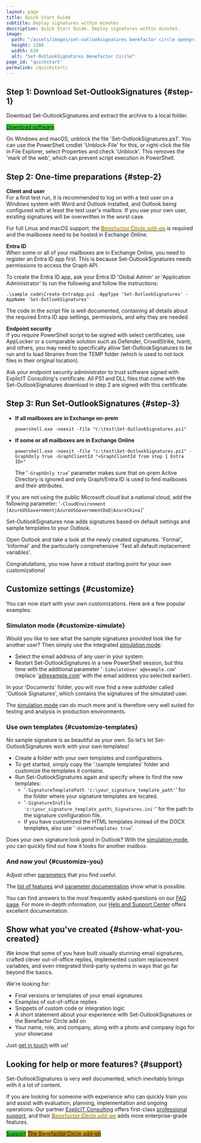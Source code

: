 ```yaml
---
layout: page
title: Quick Start Guide
subtitle: Deploy signatures within minutes
description: Quick Start Guide. Deploy signatures within minutes.
image:
  path: "/assets/images/set-outlooksignatures benefactor circle opengraph1200x630.png"
  height: 1200
  width: 630
  alt: "Set-OutlookSignatures Benefactor Circle"
page_id: "quickstart"
permalink: /quickstart/
---
```

## Step 1: Download Set-OutlookSignatures {#step-1}
Download Set-OutlookSignatures and extract the archive to a local folder.

<p><a href="https://github.com/Set-OutlookSignatures/Set-OutlookSignatures/releases" class="button sos-download-link is-link is-normal is-hovered has-text-black has-text-weight-bold mtrcs-download" style="background-color: limegreen">Download software</a></p>

On Windows and macOS, unblock the file 'Set-OutlookSignatures.ps1'. You can use the PowerShell cmdlet 'Unblock-File' for this, or right-click the file in File Explorer, select Properties and check 'Unblock'. This removes the 'mark of the web', which can prevent script execution in PowerShell.


## Step 2: One-time preparations {#step-2}
**Client and user**  
For a first test run, it is recommended to log on with a test user on a Windows system with Word and Outlook installed, and Outlook being configured with at least the test user's mailbox. If you use your own user, existing signatures will be overwritten in the worst case.

For full Linux and macOS support, the <a href="/benefactorcircle"><span style="font-weight: bold; background-image: linear-gradient(to right, darkgoldenrod, goldenrod, darkgoldenrod, goldenrod, darkgoldenrod); background-clip: text; color: transparent;">Benefactor Circle add-on</span></a> is required and the mailboxes need to be hosted in Exchange Online.

**Entra ID**  
When some or all of your mailboxes are in Exchange Online, you need to register an Entra ID app first. This is because Set-OutlookSignatures needs permissions to access the Graph API.

To create the Entra ID app, ask your Entra ID 'Global Admin' or 'Application Administrator' to run the following and follow the instructions:
```
.\sample code\Create-EntraApp.ps1 -AppType 'Set-OutlookSignatures' -AppName 'Set-OutlookSignatures'
```

The code in the script file is well documented, containing all details about the required Entra ID app settings, permissions, and why they are needed.

**Endpoint security**  
If you require PowerShell script to be signed with select certificates, use AppLocker or a comparable solution such as Defender, CrowdStrike, Ivanti, and others, you may need to specifically allow Set-OutlookSignatures to be run and to load libraries from the TEMP folder (which is used to not lock files in their original location).

Ask your endpoint security administrator to trust software signed with ExplicIT Consulting's certificate. All PS1 and DLL files that come with the Set-OutlookSignatures download in step 2 are signed with this certificate.


## Step 3: Run Set-OutlookSignatures {#step-3}
- **If all mailboxes are in Exchange on-prem**
  ```
  powershell.exe -noexit -file "c:\test\Set-OutlookSignatures.ps1"
  ```

- **If some or all mailboxes are in Exchange Online**
  ```
  powershell.exe -noexit -file "c:\test\Set-OutlookSignatures.ps1" -GraphOnly true -GraphClientId "<GraphClientId from step 1 Entra ID>"
  ```
  The '`-GraphOnly true`' parameter makes sure that on-prem Active Directory is ignored and only Graph/Entra ID is used to find mailboxes and their attributes.

If you are not using the public Microsoft cloud but a national cloud, add the following parameter: '`-CloudEnvironment [AzureUSGovernment|AzureUSGovernmentDoD|AzureChina]`'

Set-OutlookSignatures now adds signatures based on default settings and sample templates to your Outlook.

Open Outlook and take a look at the newly created signatures. 'Formal', 'Informal' and the particularly comprehensive 'Test all default replacement variables'.

Congratulations, you now have a robust starting point for your own customizations!

## Customize settings {#customize}
You can now start with your own customizations. Here are a few popular examples:

### Simulaton mode {#customize-simulate}  
Would you like to see what the sample signatures provided look like for another user? Then simply use the integrated [simulation mode](/details/#11-simulation-mode):
- Select the email address of any user in your system.
- Restart Set-OutlookSignatures in a new PowerShell session, but this time with the additional parameter '`-SimulateUser a@example.com`' (replace 'a@example.com’ with the email address you selected earlier).

In your 'Documents' folder, you will now find a new subfolder called 'Outlook Signatures', which contains the signatures of the simulated user.

The [simulation mode](/details/#11-simulation-mode) can do much more and is therefore very well suited for testing and analysis in production environments.

### Use own templates {#customize-templates}  
No sample signature is as beautiful as your own. So let's let Set-OutlookSignatures work with your own templates!

- Create a folder with your own templates and configurations.
- To get started, simply copy the '.\sample templates' folder and customize the templates it contains.
- Run Set-OutlookSignatures again and specify where to find the new templates:
  - '`-SignatureTemplatePath 'c:\your_signature_template_path'`' for the folder where your signature templates are located.
  - '`-SignatureIniFile 'c:\your_signature_template_path\_Signatures.ini'`' for the path to the signature configuration file.
  - If you have customized the HTML templates instead of the DOCX templates, also use '`-UseHtmTemplates true`’.

Does your own signature look good in Outlook? With the [simulation mode](/details/#11-simulation-mode), you can quickly find out how it looks for another mailbox.

### And now you! {#customize-you}  
Adjust other [parameters](/parameters) that you find useful.

The [list of features](/features) and [parameter documentation](/parameters) show what is possible.

You can find answers to the most frequently asked questions on our [FAQ page](/faq). For more in-depth information, our [Help and Support Center](/help) offers excellent documentation.

## Show what you've created {#show-what-you-created}
We know that some of you have built visually stunning email signatures, crafted clever out-of-office replies, implemented custom replacement variables, and even integrated third-party systems in ways that go far beyond the basics.

We're looking for:
- Final versions or templates of your email signatures
- Examples of out-of-office replies
- Snippets of custom code or integration logic
- A short statement about your experience with Set-OutlookSignatures or the Benefactor Circle add on
- Your name, role, and company, along with a photo and company logo for your showcase

Just [get in touch](/contact) with us!

## Looking for help or more features? {#support}
Set-OutlookSignatures is very well documented, which inevitably brings with it a lot of content.

If you are looking for someone with experience who can quickly train you and assist with evaluation, planning, implementation and ongoing operations: Our partner <a href="https://explicitconsulting.at">ExplicIT Consulting</a> offers first-class [professional support](/support), and their <a href="/benefactorcircle"><span style="font-weight: bold; background-image: linear-gradient(to right, darkgoldenrod, goldenrod, darkgoldenrod, goldenrod, darkgoldenrod); background-clip: text; color: transparent;">Benefactor Circle add-on</span></a> adds more enterprise-grade features.

<p>
  <div class="buttons">
    <a href="/support" class="button is-link is-normal is-hovered has-text-black has-text-weight-bold" style="background-color: limegreen">Support</a>
    <a href="/benefactorcircle" class="button is-link is-normal is-hovered has-text-black has-text-weight-bold" style="background-image: linear-gradient(to right, darkgoldenrod, goldenrod, darkgoldenrod, goldenrod, darkgoldenrod)">The Benefactor Circle add-on</a>
  </div>
</p>
